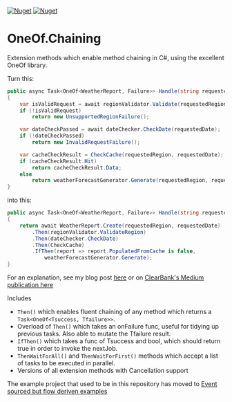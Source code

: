[![Nuget](https://img.shields.io/nuget/v/OneOf.Chaining?label=nuget%20version)](https://www.nuget.org/packages/OneOf.Chaining)
[![Nuget](https://img.shields.io/nuget/dt/OneOf.Chaining?label=nuget%20downloads)](https://www.nuget.org/packages/OneOf.Chaining)

# OneOf.Chaining
Extension methods which enable method chaining in C#, using the excellent OneOf library.

Turn this:
```csharp
public async Task<OneOf<WeatherReport, Failure>> Handle(string requestedRegion, DateTime requestedDate)
{
	var isValidRequest = await regionValidator.Validate(requestedRegion);
	if (!isValidRequest)
		return new UnsupportedRegionFailure();

	var dateCheckPassed = await dateChecker.CheckDate(requestedDate);
	if (!dateCheckPassed)
		return new InvalidRequestFailure();

	var cacheCheckResult = CheckCache(requestedRegion, requestedDate);
	if (cacheCheckResult.Hit)
		return cacheCheckResult.Data;
	else
		return weatherForecastGenerator.Generate(requestedRegion, requestedDate);
}
```

into this:
```csharp
public async Task<OneOf<WeatherReport, Failure>> Handle(string requestedRegion, DateTime requestedDate)
{
	return await WeatherReport.Create(requestedRegion, requestedDate)
		.Then(regionValidator.ValidateRegion)
		.Then(dateChecker.CheckDate)
		.Then(CheckCache)
		.IfThen(report => report.PopulatedFromCache is false, 
			weatherForecastGenerator.Generate);
}
```

For an explanation, see my blog post [here](https://forkinthecode.net/2023/07/19/async-method-chaining.html) or on [ClearBank's Medium publication here](https://medium.com/clearbank/async-method-chaining-in-c-8f15d162bcee)

Includes 
* `Then()` which enables fluent chaining of any method which returns a `Task<OneOf<Tsuccess, Tfailure>>`.
* Overload of `Then()` which takes an onFailure func, useful for tidying up previous tasks. Also able to mutate the Tfailure result.
* `IfThen()` which takes a func of Tsuccess and bool, which should return true in order to invoke the nextJob.
* `ThenWaitForAll()` and `ThenWaitForFirst()` methods which accept a list of tasks to be executed in parallel.
* Versions of all extension methods with Cancellation support

The example project that used to be in this repository has moved to [Event sourced but flow deriven examples](https://github.com/andrewjpoole/event-sourced-but-flow-driven-example) 
